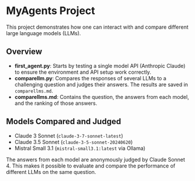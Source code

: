 # MyAgents Project

This project demonstrates how one can interact with and compare different large language models (LLMs).

## Overview

- **first_agent.py**: Starts by testing a single model API (Anthropic Claude) to ensure the environment and API setup work correctly.
- **comparellm.py**: Compares the responses of several LLMs to a challenging question and judges their answers. The results are saved in `comparellms.md`.
- **comparellms.md**: Contains the question, the answers from each model, and the ranking of those answers.

## Models Compared and Judged

- Claude 3 Sonnet (`claude-3-7-sonnet-latest`)
- Claude 3.5 Sonnet (`claude-3-5-sonnet-20240620`)
- Mistral Small 3.1 (`mistral-small3.1:latest` via Ollama)

The answers from each model are anonymously judged by Claude Sonnet 4. This makes it possible to evaluate and compare the performance of different LLMs on the same question.

